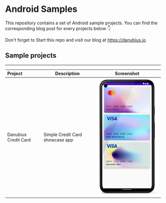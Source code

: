 # Android Samples

This repository contains a set of Android sample projects. You can find the corresponding blog post for every projects below 👇

Don't forget to Start this repo and visit our blog at https://danubius.io

## Sample projects
------------

| Project | Description | Screenshot |
|:-----|---------|---------|
| Danubius Credit Card | Simple Credit Card showcase app | <img src="readme/screenshots/CreditCard_full_framed.png" width="320" alt="Danubius Credit Card"> |
